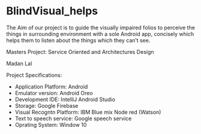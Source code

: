 # BlindVisual_helps

The Aim of our project is to guide the visually impaired folios to perceive the things in surrounding environment with a sole Android app, concisely which helps them to listen about the things which they can’t see. 

Masters Project:
Service Oriented and Architectures Design

Madan Lal

Project Specifications:
  - Application Platform:     Android
  - Emulator version:       Android Oreo
  - Development IDE:         IntelliJ Android Studio
  - Storage:                  Google Firebase
  - Visual Recogntn Platform: IBM Blue mix Node red (Watson)
  - Text to speech service:   Google speech service
  - Oprating System: 	Window 10
  

